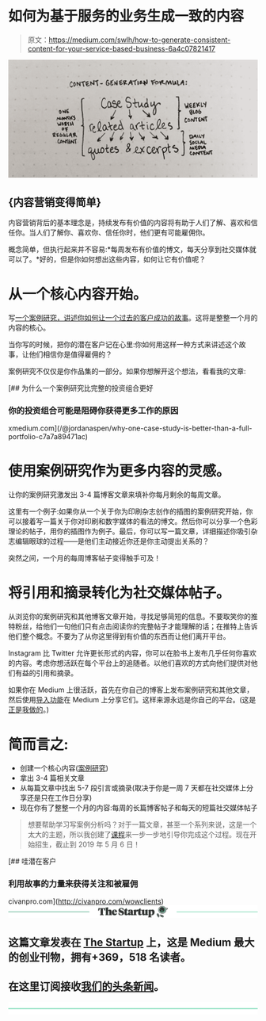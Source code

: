 # 如何为基于服务的业务生成一致的内容

> 原文：<https://medium.com/swlh/how-to-generate-consistent-content-for-your-service-based-business-6a4c07821417>

![](img/ea587b53494145a2a8eb49264a58d138.png)

## {内容营销变得简单}

内容营销背后的基本理念是，持续发布有价值的内容将有助于人们了解、喜欢和信任你。当人们了解你、喜欢你、信任你时，他们更有可能雇佣你。

概念简单，但执行起来并不容易:*每周发布有价值的博文，每天分享到社交媒体就可以了。*好的，但是你如何想出这些内容，如何让它有价值呢？

# 从一个核心内容开始。

写[一个案例研究，讲述你如何让一个过去的客户成功的故事](http://civanpro.com/wowclients)。这将是整整一个月的内容的核心。

当你写的时候，把你的潜在客户记在心里:你如何用这样一种方式来讲述这个故事，让他们相信你是值得雇佣的？

案例研究不仅仅是你作品集的一部分。如果你想解开这个想法，看看我的文章:

 [## 为什么一个案例研究比完整的投资组合更好

### 你的投资组合可能是阻碍你获得更多工作的原因

xmedium.com](/@jordanaspen/why-one-case-study-is-better-than-a-full-portfolio-c7a7a89471ac) 

# 使用案例研究作为更多内容的灵感。

让你的案例研究激发出 3-4 篇博客文章来填补你每月剩余的每周文章。

这里有一个例子:如果你从一个关于你为印刷杂志创作的插图的案例研究开始，你可以接着写一篇关于你对印刷和数字媒体的看法的博文。然后你可以分享一个色彩理论的帖子，用你的插图作为例子。最后，你可以写一篇文章，详细描述你吸引杂志编辑眼球的过程——是他们主动接近你还是你主动提出关系的？

突然之间，一个月的每周博客帖子变得触手可及！

# 将引用和摘录转化为社交媒体帖子。

从浏览你的案例研究和其他博客文章开始，寻找足够简短的信息。不要取笑你的推特粉丝，给他们一句他们只有点击阅读你的完整帖子才能理解的话；在推特上告诉他们整个概念。不要为了从你这里得到有价值的东西而让他们离开平台。

Instagram 比 Twitter 允许更长形式的内容，你可以在脸书上发布几乎任何你喜欢的内容。考虑你想活跃在每个平台上的追随者。以他们喜欢的方式向他们提供对他们有益的引用和摘录。

如果你在 Medium 上很活跃，首先在你自己的博客上发布案例研究和其他文章，然后使用[导入功能](https://help.medium.com/hc/en-us/articles/214550207-Import-post)在 Medium 上分享它们。这样来源永远是你自己的平台。(这是[正是我做的](http://jordanelisheva.com/blog/content-formula)。)

# 简而言之:

*   创建一个核心内容([案例研究](http://civanpro.com/wowclients))
*   拿出 3-4 篇相关文章
*   从每篇文章中找出 5-7 段引言或摘录(取决于你是一周 7 天都在社交媒体上分享还是只在工作日分享)
*   现在你有了整整一个月的内容:每周的长篇博客帖子和每天的短篇社交媒体帖子

> 想要帮助学习写案例分析吗？对于一篇文章，甚至一个系列来说，这是一个太大的主题，所以我创建了[课程](http://civanpro.com/wowclients)来一步一步地引导你完成这个过程。现在开始招生，截止到 2019 年 5 月 6 日！

[](http://civanpro.com/wowclients) [## 哇潜在客户

### 利用故事的力量来获得关注和被雇佣

civanpro.com](http://civanpro.com/wowclients) [![](img/308a8d84fb9b2fab43d66c117fcc4bb4.png)](https://medium.com/swlh)

## 这篇文章发表在 [The Startup](https://medium.com/swlh) 上，这是 Medium 最大的创业刊物，拥有+369，518 名读者。

## 在这里订阅接收[我们的头条新闻](http://growthsupply.com/the-startup-newsletter/)。

[![](img/b0164736ea17a63403e660de5dedf91a.png)](https://medium.com/swlh)